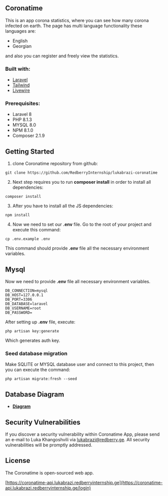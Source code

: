 [comment]: <> (<p align="center"><a href="https://laravel.com" target="_blank"><img src="https://raw.githubusercontent.com/laravel/art/master/logo-lockup/5%20SVG/2%20CMYK/1%20Full%20Color/laravel-logolockup-cmyk-red.svg" width="400"></a></p>)

[comment]: <> (<p align="center">)

[comment]: <> (<a href="https://travis-ci.org/laravel/framework"><img src="https://travis-ci.org/laravel/framework.svg" alt="Build Status"></a>)

[comment]: <> (<a href="https://packagist.org/packages/laravel/framework"><img src="https://img.shields.io/packagist/dt/laravel/framework" alt="Total Downloads"></a>)

[comment]: <> (<a href="https://packagist.org/packages/laravel/framework"><img src="https://img.shields.io/packagist/v/laravel/framework" alt="Latest Stable Version"></a>)

[comment]: <> (<a href="https://packagist.org/packages/laravel/framework"><img src="https://img.shields.io/packagist/l/laravel/framework" alt="License"></a>)

[comment]: <> (</p>)

## Coronatime

This is an app corona statistics, where you can see how many corona infected on earth.
The page has multi language functionality these languages are:

- English
- Georgian

and also you can register and freely view the statistics.
### Built with:
- [Laravel](https://laravel.com/)
- [Tailwind](https://tailwindcss.com/)
- [Livewire](https://laravel-livewire.com/)
### Prerequisites:
- Laravel 8
- PHP 8.1.3
- MYSQL 8.0
- NPM 8.1.0
- Composer 2.1.9
## Getting Started
1. clone Coronatime repository from github:
```
git clone https://github.com/RedberryInternship/lukabrazi-coronatime
```
2. Next step requires you to run **composer install** in order to install all dependencies:
```
composer install
```
3. After you have to install all the JS dependencies:
```
npm install
```
4. Now we need to set our **.env** file. Go to the root of your project and execute this command:
```
cp .env.example .env
```
This command should provide **.env** file all the necessary environment variables.

## Mysql

Now we need to provide **.env** file all necessary environment variables.

```
DB_CONNECTION=mysql
DB_HOST=127.0.0.1
DB_PORT=3306
DB_DATABASE=laravel
DB_USERNAME=root
DB_PASSWORD=
```

After setting up **.env** file, execute:
```
php artisan key:generate
```
Which generates auth key.

### Seed database migration
Make SQLITE or MYSQL database user and connect to this project, then you can execute the command:
```
php artisan migrate:fresh --seed
```

## Database Diagram
- **[Diagram](https://drawsql.app/redberry-15/diagrams/coronatime)**

## Security Vulnerabilities

If you discover a security vulnerability within Coronatime App, please send an e-mail to Luka Khangoshvili via [lukabrazi@redberry.ge](mailto:lukabrazi@redberry.ge). All security vulnerabilities will be promptly addressed.

## License

The Coronatime is open-sourced web app.

[https://coronatime-api.lukabrazi.redberryinternship.ge](https://coronatime-api.lukabrazi.redberryinternship.ge/login)
